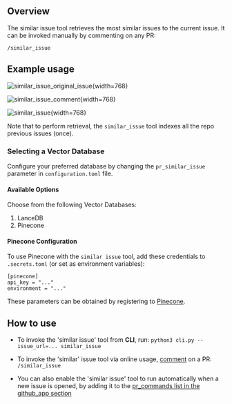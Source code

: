 ## Overview

The similar issue tool retrieves the most similar issues to the current issue.
It can be invoked manually by commenting on any PR:

```
/similar_issue
```

## Example usage

![similar_issue_original_issue](https://codium.ai/images/pr_agent/similar_issue_original_issue.png){width=768}

![similar_issue_comment](https://codium.ai/images/pr_agent/similar_issue_comment.png){width=768}

![similar_issue](https://codium.ai/images/pr_agent/similar_issue.png){width=768}

Note that to perform retrieval, the `similar_issue` tool indexes all the repo previous issues (once).

### Selecting a Vector Database

Configure your preferred database by changing the `pr_similar_issue` parameter in `configuration.toml` file.

#### Available Options

Choose from the following Vector Databases:

1. LanceDB
2. Pinecone

#### Pinecone Configuration

To use Pinecone with the `similar issue` tool, add these credentials to `.secrets.toml` (or set as environment variables):

```
[pinecone]
api_key = "..."
environment = "..."
```

These parameters can be obtained by registering to [Pinecone](https://app.pinecone.io/?sessionType=signup/).

## How to use

- To invoke the 'similar issue' tool from **CLI**, run:
`python3 cli.py --issue_url=... similar_issue`

- To invoke the 'similar' issue tool via online usage, [comment](https://github.com/Codium-ai/pr-agent/issues/178#issuecomment-1716934893) on a PR:
`/similar_issue`

- You can also enable the 'similar issue' tool to run automatically when a new issue is opened, by adding it to the [pr_commands list in the github_app section](https://github.com/Codium-ai/pr-agent/blob/main/pr_agent/settings/configuration.toml#L66)
